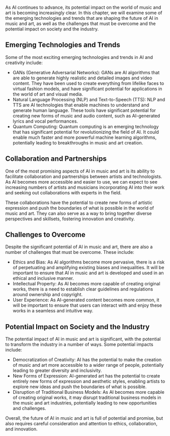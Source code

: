 
As AI continues to advance, its potential impact on the world of music and art is becoming increasingly clear. In this chapter, we will examine some of the emerging technologies and trends that are shaping the future of AI in music and art, as well as the challenges that must be overcome and the potential impact on society and the industry.

Emerging Technologies and Trends
--------------------------------

Some of the most exciting emerging technologies and trends in AI and creativity include:

* GANs (Generative Adversarial Networks): GANs are AI algorithms that are able to generate highly realistic and detailed images and video content. They have been used to create everything from lifelike faces to virtual fashion models, and have significant potential for applications in the world of art and visual media.
* Natural Language Processing (NLP) and Text-to-Speech (TTS): NLP and TTS are AI technologies that enable machines to understand and generate human language. These tools have significant potential for creating new forms of music and audio content, such as AI-generated lyrics and vocal performances.
* Quantum Computing: Quantum computing is an emerging technology that has significant potential for revolutionizing the field of AI. It could enable much faster and more powerful machine learning algorithms, potentially leading to breakthroughs in music and art creation.

Collaboration and Partnerships
------------------------------

One of the most promising aspects of AI in music and art is its ability to facilitate collaboration and partnerships between artists and technologists. As AI becomes more accessible and easier to use, we can expect to see increasing numbers of artists and musicians incorporating AI into their work and seeking out collaborations with experts in the field.

These collaborations have the potential to create new forms of artistic expression and push the boundaries of what is possible in the world of music and art. They can also serve as a way to bring together diverse perspectives and skillsets, fostering innovation and creativity.

Challenges to Overcome
----------------------

Despite the significant potential of AI in music and art, there are also a number of challenges that must be overcome. These include:

* Ethics and Bias: As AI algorithms become more pervasive, there is a risk of perpetuating and amplifying existing biases and inequalities. It will be important to ensure that AI in music and art is developed and used in an ethical and inclusive manner.
* Intellectual Property: As AI becomes more capable of creating original works, there is a need to establish clear guidelines and regulations around ownership and copyright.
* User Experience: As AI-generated content becomes more common, it will be important to ensure that users can interact with and enjoy these works in a seamless and intuitive way.

Potential Impact on Society and the Industry
--------------------------------------------

The potential impact of AI in music and art is significant, with the potential to transform the industry in a number of ways. Some potential impacts include:

* Democratization of Creativity: AI has the potential to make the creation of music and art more accessible to a wider range of people, potentially leading to greater diversity and inclusivity.
* New Forms of Expression: AI-generated art has the potential to create entirely new forms of expression and aesthetic styles, enabling artists to explore new ideas and push the boundaries of what is possible.
* Disruption of Traditional Business Models: As AI becomes more capable of creating original works, it may disrupt traditional business models in the music and art industries, potentially leading to new opportunities and challenges.

Overall, the future of AI in music and art is full of potential and promise, but also requires careful consideration and attention to ethics, collaboration, and innovation.
